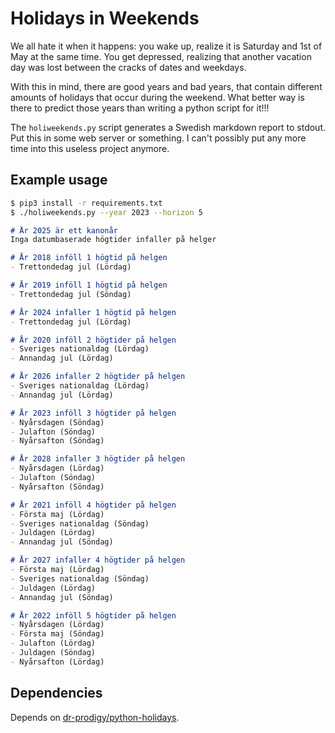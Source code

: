 # Holidays in Weekends

We all hate it when it happens: you wake up, realize it is Saturday and
1st of May at the same time. You get depressed, realizing that another vacation day was lost between the cracks of dates and weekdays.

With this in mind, there are good years and bad years, that contain different amounts of holidays that occur during the weekend. What better way is there to predict those years than writing a python script for it!!!

The `holiweekends.py` script generates a Swedish markdown report to stdout.
Put this in some web server or something. I can't possibly put any more time into this useless project anymore.

## Example usage

```bash
$ pip3 install -r requirements.txt
$ ./holiweekends.py --year 2023 --horizon 5
```

```markdown
# År 2025 är ett kanonår
Inga datumbaserade högtider infaller på helger

# År 2018 inföll 1 högtid på helgen
- Trettondedag jul (Lördag)

# År 2019 inföll 1 högtid på helgen
- Trettondedag jul (Söndag)

# År 2024 infaller 1 högtid på helgen
- Trettondedag jul (Lördag)

# År 2020 inföll 2 högtider på helgen
- Sveriges nationaldag (Lördag)
- Annandag jul (Lördag)

# År 2026 infaller 2 högtider på helgen
- Sveriges nationaldag (Lördag)
- Annandag jul (Lördag)

# År 2023 inföll 3 högtider på helgen
- Nyårsdagen (Söndag)
- Julafton (Söndag)
- Nyårsafton (Söndag)

# År 2028 infaller 3 högtider på helgen
- Nyårsdagen (Lördag)
- Julafton (Söndag)
- Nyårsafton (Söndag)

# År 2021 inföll 4 högtider på helgen
- Första maj (Lördag)
- Sveriges nationaldag (Söndag)
- Juldagen (Lördag)
- Annandag jul (Söndag)

# År 2027 infaller 4 högtider på helgen
- Första maj (Lördag)
- Sveriges nationaldag (Söndag)
- Juldagen (Lördag)
- Annandag jul (Söndag)

# År 2022 inföll 5 högtider på helgen
- Nyårsdagen (Lördag)
- Första maj (Söndag)
- Julafton (Lördag)
- Juldagen (Söndag)
- Nyårsafton (Lördag)
```

## Dependencies

Depends on [dr-prodigy/python-holidays](https://github.com/dr-prodigy/python-holidays).